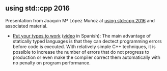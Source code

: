 using std::cpp 2016
-------------------

Presentation from Joaquín Mª López Muñoz at [using std::cpp 2016](http://usingstdcpp.org/using-stdcpp-2016/) and associated material.
* [Put your types to work](https://github.com/joaquintides/usingstdcpp2016/raw/master/Put%20your%20types%20to%20work.pdf) ([video](https://www.youtube.com/watch?v=lC9N4SrrJyU&list=PLTEY5SIfHDh5vGFCkFzGsHEGOB32zPvm5&index=3) in Spanish): The main advantage of statically typed languages is that they can dectect programming errors before code is executed. With relatively simple C++ techniques, it is possible to increase the number of errors that do not progress to production or even make the compiler correct them automatically with no penalty on program performance.
